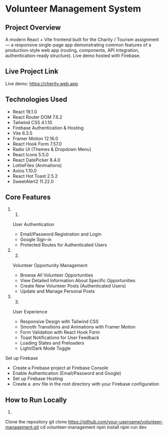 # Volunteer Management System
## Project Overview
A modern React + Vite frontend built for the Charity / Tourism assignment — a responsive single-page app demonstrating common features of a production-style web app (routing, components, API integration, authentication-ready structure). Live demo hosted with Firebase.

## Live Project Link
Live demo: https://cherity.web.app

## Technologies Used
- React 19.1.0
- React Router DOM 7.6.2
- Tailwind CSS 4.1.10
- Firebase Authentication & Hosting
- Vite 6.3.5
- Framer Motion 12.16.0
- React Hook Form 7.57.0
- Radix UI (Themes & Dropdown Menu)
- React Icons 5.5.0
- React DatePicker 8.4.0
- LottieFiles (Animations)
- Axios 1.10.0
- React Hot Toast 2.5.2
- SweetAlert2 11.22.0
## Core Features
1. 1.
   User Authentication
   
   - Email/Password Registration and Login
   - Google Sign-in
   - Protected Routes for Authenticated Users
2. 2.
   Volunteer Opportunity Management
   
   - Browse All Volunteer Opportunities
   - View Detailed Information About Specific Opportunities
   - Create New Volunteer Posts (Authenticated Users)
   - Update and Manage Personal Posts
3. 3.
   User Experience
   
   - Responsive Design with Tailwind CSS
   - Smooth Transitions and Animations with Framer Motion
   - Form Validation with React Hook Form
   - Toast Notifications for User Feedback
   - Loading States and Preloaders
   - Light/Dark Mode Toggle


Set up Firebase

- Create a Firebase project at Firebase Console
- Enable Authentication (Email/Password and Google)
- Set up Firebase Hosting
- Create a .env file in the root directory with your Firebase configuration

## How to Run Locally
 1.
Clone the repository
git clone https://github.com/your-username/volunteer-management.git
cd volunteer-management
npm install
npm run dev 




